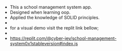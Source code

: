 * This a school management system app.
* Designed when learning oop.
* Applied the knowledge of SOLID principles.
*
* for a visual demo visit the replit link bellow;
*
* https://replit.com/@cyber-jev/school-management-system0x1stableversion#index.js
